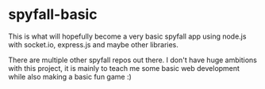 # spyfall-basic

This is what will hopefully become a very basic spyfall app using node.js with socket.io, express.js and maybe other libraries. 

There are multiple other spyfall repos out there. I don't have huge ambitions with this project, it is mainly to teach me some basic web development while also making a basic fun game :)
